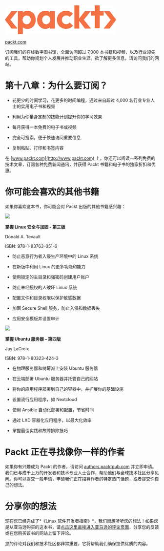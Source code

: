 ![](img/New_Packt_Logo1.png)

[packt.com](http://packt.com)

订阅我们的在线数字图书馆，全面访问超过 7,000 本书籍和视频，以及行业领先的工具，帮助你规划个人发展并推动职业生涯。欲了解更多信息，请访问我们的网站。

# 第十八章：为什么要订阅？

+   花更少的时间学习，花更多的时间编程，通过来自超过 4,000 名行业专业人士的实用电子书和视频

+   利用为你量身定制的技能计划提升你的学习效果

+   每月获得一本免费的电子书或视频

+   完全可搜索，便于快速访问重要信息

+   复制粘贴、打印和书签内容

在 [www.packt.com](http://www.packt.com) 上，你还可以阅读一系列免费的技术文章，订阅各种免费新闻通讯，并获得 Packt 书籍和电子书的独家折扣和优惠。

# 你可能会喜欢的其他书籍

如果你喜欢这本书，你可能会对 Packt 出版的其他书籍感兴趣：

![](https://www.packtpub.com/product/mastering-linux-security-and-hardening-third-edition/9781837630516)

**掌握 Linux 安全与加固 - 第三版**

Donald A. Tevault

ISBN: 978-1-83763-051-6

+   防止恶意行为者入侵生产环境中的 Linux 系统

+   在新版中利用 Linux 的更多功能和能力

+   使用锁定的主目录和强密码创建用户账户

+   防止未经授权的人破坏 Linux 系统

+   配置文件和目录权限以保护敏感数据

+   加固 Secure Shell 服务，防止入侵和数据丢失

+   应用安全模板并设置审计

![](https://www.packtpub.com/product/mastering-ubuntu-server-fourth-edition/9781803234243)

**掌握 Ubuntu 服务器 – 第四版**

Jay LaCroix

ISBN: 978-1-80323-424-3

+   在物理服务器和树莓派上安装 Ubuntu 服务器

+   在云端部署 Ubuntu 服务器并托管自己的网站

+   将你的应用程序部署到自己的容器中，并扩展你的基础设施

+   设置流行应用程序，如 Nextcloud

+   使用 Ansible 自动化部署和配置，节省时间

+   通过 LXD 容器化应用程序，以最大化效率

+   掌握最佳实践和故障排除技巧

# Packt 正在寻找像你一样的作者

如果你有兴趣成为 Packt 的作者，请访问 [authors.packtpub.com](http://authors.packtpub.com) 并立即申请。我们已与成千上万的开发者和技术专业人士合作，帮助他们与全球技术社区分享见解。你可以提交一般申请，申请我们正在招募作者的特定热门话题，或者提交你自己的想法。

# 分享你的想法

现在您已经完成了*《Linux 软件开发者指南》*，我们很想听听您的想法！如果您是从亚马逊购买的这本书，请[点击这里直接进入亚马逊的评论页面](https://packt.link/r/1804616923)，分享您的反馈或在您购买该书的网站上留下评论。

您的评论对我们和技术社区都非常重要，它将帮助我们确保提供优质的内容。
